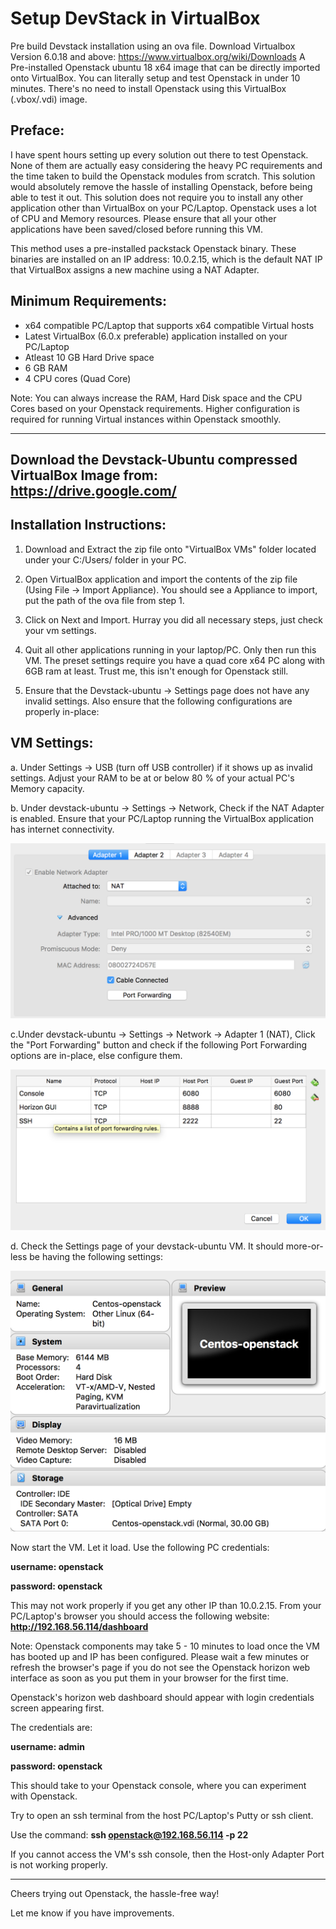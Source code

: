 # Setup DevStack in VirtualBox
Pre build Devstack installation using an ova file.
Download Virtualbox Version 6.0.18 and above: https://www.virtualbox.org/wiki/Downloads
A Pre-installed Openstack ubuntu 18 x64 image that can be directly imported onto VirtualBox. You can literally setup and test Openstack in under 10 minutes. There's no need to install Openstack using this VirtualBox (.vbox/.vdi) image.


## Preface:

I have spent hours setting up every solution out there to test Openstack. None of them are actually easy considering the heavy PC requirements and the time taken to build the Openstack modules from scratch. This solution would absolutely remove the hassle of installing Openstack, before being able to test it out. This solution does not require you to install any other application other than VirtualBox on your PC/Laptop. Openstack uses a lot of CPU and Memory resources. Please ensure that all  your other applications have been saved/closed before running this VM.

This method uses a pre-installed packstack Openstack binary. These binaries are installed on an IP address: 10.0.2.15, which is the default NAT IP that VirtualBox assigns a new machine using a NAT Adapter.


## Minimum Requirements:

- x64 compatible PC/Laptop that supports x64 compatible Virtual hosts
- Latest VirtualBox (6.0.x preferable) application installed on your PC/Laptop
- Atleast 10 GB Hard Drive space
- 6 GB RAM
- 4 CPU cores (Quad Core)


Note: You can always increase the RAM, Hard Disk space and the CPU Cores based on your Openstack requirements. Higher configuration is required for running Virtual instances within Openstack smoothly.

---
**Download the Devstack-Ubuntu compressed VirtualBox Image from:** https://drive.google.com/
---

## Installation Instructions:

1. Download and Extract the zip file onto "VirtualBox VMs" folder located under your C:/Users/<username> folder in your PC.

2. Open VirtualBox application and import the contents of the zip file (Using File -> Import Appliance). You should see a Appliance to import, put the path of the ova file from step 1.

3. Click on Next and Import. Hurray you did all necessary steps, just check your vm settings.

4. Quit all other applications running in your laptop/PC. Only then run this VM. The preset settings require you have a quad core x64 PC along with 6GB ram at least. Trust me, this isn't enough for Openstack still.

5. Ensure that the Devstack-ubuntu -> Settings page does not have any invalid settings. Also ensure that the following configurations are properly in-place:


## VM Settings:

a. Under Settings -> USB (turn off USB controller) if it shows up as invalid settings. Adjust your RAM to be at or below 80 % of your actual PC's Memory capacity.


b. Under devstack-ubuntu -> Settings -> Network, Check if the NAT Adapter is enabled. Ensure that your PC/Laptop running the VirtualBox application has internet connectivity.

![alt tag](https://raw.githubusercontent.com/aswath1991/Preinstalled-Openstack-VirtualBox-x64/master/Requirements/NAT.png)


c.Under devstack-ubuntu -> Settings -> Network -> Adapter 1 (NAT), Click the "Port Forwarding" button and check if the following Port Forwarding options are in-place, else configure them.

![alt tag](https://raw.githubusercontent.com/aswath1991/Preinstalled-Openstack-VirtualBox-x64/master/Requirements/Port%20Forwarding.png)


d. Check the Settings page of your devstack-ubuntu VM. It should more-or-less be having the following settings:

![alt tag](https://raw.githubusercontent.com/aswath1991/Preinstalled-Openstack-VirtualBox-x64/master/Requirements/VBox.png)


Now start the VM. Let it load. Use the following PC credentials:

**username: openstack**

**password: openstack**

This may not work properly if you get any other IP than 10.0.2.15. From your PC/Laptop's browser you should access the following website: **http://192.168.56.114/dashboard**

Note: Openstack components may take 5 - 10 minutes to load once the VM has booted up and IP has been configured. Please wait a few minutes or refresh the browser's page if you do not see the Openstack horizon web interface as soon as you put them in your browser for the first time.

Openstack's horizon web dashboard should appear with login credentials screen appearing first. 

The credentials are:

**username: admin**

**password: openstack**


This should take to your Openstack console, where you can experiment with Openstack.

Try to open an ssh terminal from the host PC/Laptop's Putty or ssh client.

Use the command: **ssh openstack@192.168.56.114 -p 22**

If you cannot access the VM's ssh console, then the Host-only Adapter Port is not working properly.

---
Cheers trying out Openstack, the hassle-free way!

Let me know if you have improvements.
